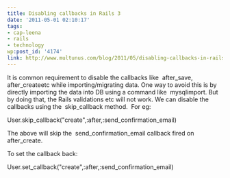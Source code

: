 ```yaml
---
title: Disabling callbacks in Rails 3
date: '2011-05-01 02:10:17'
tags:
- cap-leena
- rails
- technology
wp:post_id: '4174'
link: http://www.multunus.com/blog/2011/05/disabling-callbacks-in-rails-3/
---
```


It is common requirement to disable the callbacks like 
after_save, 
after_createetc while importing/migrating data. One way to avoid this is by directly importing the data into DB using a command like 
mysqlimport. But by doing that, the Rails validations etc will not work. We can disable the callbacks using the 
skip_callback method.  For eg:


User.skip_callback("create",:after,:send_confirmation_email)

The above will skip the 
send_confirmation_email callback fired on after_create.

To set the callback back:


User.set_callback("create",:after,:send_confirmation_email)
